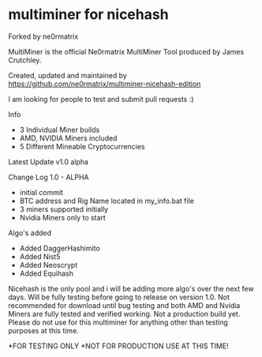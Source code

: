 # multiminer for nicehash
Forked by ne0rmatrix

MultiMiner is the official Ne0rmatrix MultiMiner Tool produced by James Crutchley.

Created, updated and maintained by https://github.com/ne0rmatrix/multiminer-nicehash-edition 

I am looking for people to test and submit pull requests :)

Info
- 3 Individual Miner builds
- AMD, NVIDIA Miners included
- 5 Different Mineable Cryptocurrencies

Latest Update v1.0 alpha

Change Log
1.0 - ALPHA
* initial commit 
* BTC address and Rig Name located in my_info.bat file
* 3 miners supported initially
* Nvidia Miners only to start

Algo's added
* Added DaggerHashimito
* Added Nist5
* Added Neoscrypt
* Added Equihash


Nicehash is the only pool and i will be adding more algo's over the next few days. Will be fully testing before going to release on version 1.0. Not recommended for download until bug testing and both AMD and Nvidia Miners are fully tested and verified working. Not a production build yet. Please do not use for this multiminer for anything other than testing purposes at this time.

*FOR TESTING ONLY
*NOT FOR PRODUCTION USE AT THIS TIME!

